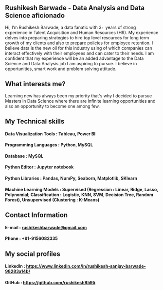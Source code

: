 ## Rushikesh Barwade - Data Analysis and Data Science aficionado

Hi, I’m Rushikesh Barwade, a data fanatic with 3+ years of strong experience in Talent Acquisition and Human Resources (HR). My experience delves into preparing strategies to hire top level resources for long term growth of my clients and also to prepare policies for employee retention. I believe data is the new oil for this industry using of which companies can interact effectively with their employees and can cater to their needs. I am confident that my experience will be an added advantage to the Data Science and Data Analysis job I am aspiring to pursue. I believe in opportunities, smart work and problem solving attitude.

## What interests me?

Learning new has always been my priority that's why I decided to pursue Masters in Data Science where there are infinite learning opportunities and also an opportunity to become one among few.

## My Technical skills

#### Data Visualization Tools : Tableau, Power BI
#### Programming Languages :    Python, MySQL
#### Database :                 MySQL
#### Python Editor :            Jupyter notebook
#### Python Libraries :         Pandas, NumPy, Seaborn, Matplotlib, SKlearn   
#### Machine Learning Models :  Supervised (Regression : Linear, Ridge, Lasso, Polynomial; Classification : Logistic, KNN, SVM, Decision Tree, Random Forest), Unsupervised (Clustering : K-Means)

## Contact Information

#### E-mail  : rushikeshbarwade@gmail.com
#### Phone :   +91-9156082335

## My social profiles

#### LinkedIn : https://www.linkedin.com/in/rushikesh-sanjay-barwade-98283a14b/
#### GitHub :   https://github.com/rushikesh9595
